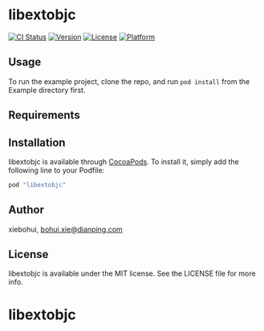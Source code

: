 # libextobjc

[![CI Status](http://img.shields.io/travis/xiebohui/libextobjc.svg?style=flat)](https://travis-ci.org/xiebohui/libextobjc)
[![Version](https://img.shields.io/cocoapods/v/libextobjc.svg?style=flat)](http://cocoapods.org/pods/libextobjc)
[![License](https://img.shields.io/cocoapods/l/libextobjc.svg?style=flat)](http://cocoapods.org/pods/libextobjc)
[![Platform](https://img.shields.io/cocoapods/p/libextobjc.svg?style=flat)](http://cocoapods.org/pods/libextobjc)

## Usage

To run the example project, clone the repo, and run `pod install` from the Example directory first.

## Requirements

## Installation

libextobjc is available through [CocoaPods](http://cocoapods.org). To install
it, simply add the following line to your Podfile:

```ruby
pod "libextobjc"
```

## Author

xiebohui, bohui.xie@dianping.com

## License

libextobjc is available under the MIT license. See the LICENSE file for more info.
# libextobjc
